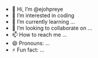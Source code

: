 - 👋 Hi, I’m @ejohpreye
- 👀 I’m interested in coding
- 🌱 I’m currently learning ...
- 💞️ I’m looking to collaborate on ...
- 📫 How to reach me ...
- 😄 Pronouns: ...
- ⚡ Fun fact: ...

<!---
ejohpreye/ejohpreye is a ✨ special ✨ repository because its `README.md` (this file) appears on your GitHub profile.
You can click the Preview link to take a look at your changes.
--->
